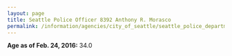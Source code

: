 ```yaml
---
layout: page
title: Seattle Police Officer 8392 Anthony R. Morasco
permalink: /information/agencies/city_of_seattle/seattle_police_department/copbook/8392/
---
```


**Age as of Feb. 24, 2016:** 34.0
